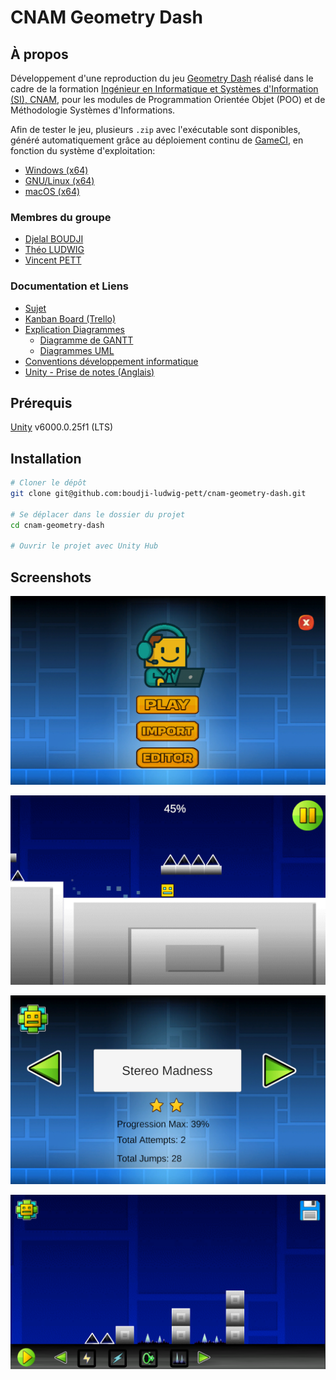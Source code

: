 # CNAM Geometry Dash

## À propos

Développement d'une reproduction du jeu [Geometry Dash](https://fr.wikipedia.org/wiki/Geometry_Dash) réalisé dans le cadre de la formation [Ingénieur en Informatique et Systèmes d'Information (SI), CNAM](https://www.itii-alsace.fr/formations/informatique-et-systemes-dinformation-le-cnam/), pour les modules de Programmation Orientée Objet (POO) et de Méthodologie Systèmes d'Informations.

Afin de tester le jeu, plusieurs `.zip` avec l'exécutable sont disponibles, généré automatiquement grâce au déploiement continu de [GameCI](https://game.ci/), en fonction du système d'exploitation:

- [Windows (x64)](https://github.com/boudji-ludwig-pett/cnam-geometry-dash/releases/download/v1.0.0-staging.4/windows.zip)
- [GNU/Linux (x64)](https://github.com/boudji-ludwig-pett/cnam-geometry-dash/releases/download/v1.0.0-staging.4/linux.zip)
- [macOS (x64)](https://github.com/boudji-ludwig-pett/cnam-geometry-dash/releases/download/v1.0.0-staging.4/macOS.zip)

### Membres du groupe

- [Djelal BOUDJI](https://github.com/djelalb)
- [Théo LUDWIG](https://github.com/theoludwig)
- [Vincent PETT](https://github.com/Vextriz)

### Documentation et Liens

- [Sujet](./Documentation/Sujet-Projet-Geometry-Dash.pdf)
- [Kanban Board (Trello)](https://trello.com/b/ugG5Siaw/cnam-geometry-dash)
- [Explication Diagrammes](./Documentation/diagrammes.md)
  - [Diagramme de GANTT](./Documentation/gantt-diagram.gantt)
  - [Diagrammes UML](./Documentation/UML)
- [Conventions développement informatique](./Documentation/conventions.md)
- [Unity - Prise de notes (Anglais)](./Documentation/unity.md)

## Prérequis

[Unity](https://unity.com/) v6000.0.25f1 (LTS)

## Installation

```sh
# Cloner le dépôt
git clone git@github.com:boudji-ludwig-pett/cnam-geometry-dash.git

# Se déplacer dans le dossier du projet
cd cnam-geometry-dash

# Ouvrir le projet avec Unity Hub
```

## Screenshots

![Homepage](./Documentation/Screenshots/home-page.png)

![Gameplay](./Documentation/Screenshots/gameplay.png)

![Levels selection](./Documentation/Screenshots/levels-selection.png)

![Edit Level](./Documentation/Screenshots/edit-level.png)
